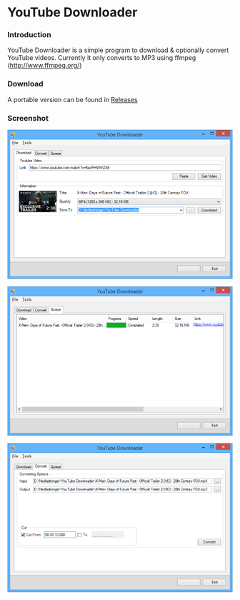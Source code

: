 # YouTube Downloader

### Introduction

YouTube Downloader is a simple program to download & optionally convert YouTube videos. Currently it only converts to MP3 using ffmpeg (http://www.ffmpeg.org/)

### Download

A portable version can be found in [Releases](https://github.com/AlexxEG/YouTube_Downloader/releases)

### Screenshot

![logo](Images/Screenshot1.png)

![logo](Images/Screenshot2.png)

![logo](Images/Screenshot3.png)
